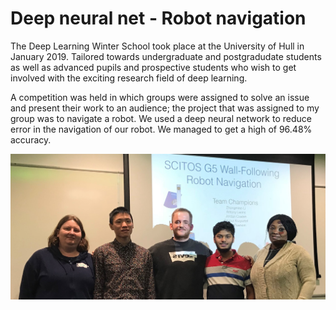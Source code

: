 # Deep neural net - Robot navigation

The Deep Learning Winter School took place at the University of Hull in January 2019. Tailored towards undergraduate and postgradudate students as well as advanced pupils and prospective students who wish to get involved with the exciting research field of deep learning.

A competition was held in which groups were assigned to solve an issue and present their work to an audience; the project that was assigned to my group was to navigate a robot. We used a deep neural network to reduce error in the navigation of our robot. We managed to get a high of 96.48% accuracy.

![alt text](https://github.com/JordanCdev/DL_robot_nav/blob/master/group_robot2.png)
